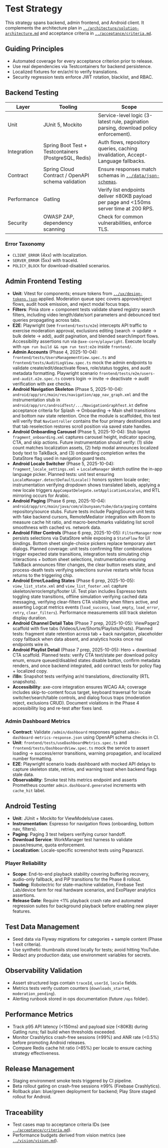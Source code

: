 # Test Strategy

This strategy spans backend, admin frontend, and Android client. It complements the architecture plan in [`../architecture/solution-architecture.md`](../architecture/solution-architecture.md) and acceptance criteria in [`../acceptance/criteria.md`](../acceptance/criteria.md).

## Guiding Principles
- Automated coverage for every acceptance criterion prior to release.
- Use real dependencies via Testcontainers for backend persistence.
- Localized fixtures for en/ar/nl to verify translations.
- Security regression tests enforce JWT rotation, blacklist, and RBAC.

## Backend Testing
| Layer | Tooling | Scope |
| --- | --- | --- |
| Unit | JUnit 5, Mockito | Service-level logic (3-latest rule, pagination parsing, download policy enforcement). |
| Integration | Spring Boot Test + Testcontainers (PostgreSQL, Redis) | Auth flows, repository queries, caching invalidation, Accept-Language fallbacks. |
| Contract | Spring Cloud Contract / OpenAPI schema validation | Ensure responses match schemas in [`../data/json-schemas`](../data/json-schemas). |
| Performance | Gatling | Verify list endpoints deliver ≤80KB payload per page and <150ms server time at 200 RPS. |
| Security | OWASP ZAP, dependency scanning | Check for common vulnerabilities, enforce TLS. |

### Error Taxonomy
- `CLIENT_ERROR` (4xx) with localization.
- `SERVER_ERROR` (5xx) with traceId.
- `POLICY_BLOCK` for download-disabled scenarios.

## Admin Frontend Testing
- **Unit**: Vitest for components; ensure tokens from [`../ux/design-tokens.json`](../ux/design-tokens.json) applied. Moderation queue spec covers approve/reject flows, audit hook emission, and reject modal focus traps.
- **Filters**: Pinia store + component tests validate shared registry search filters, including video length/date/sort parameters and debounced text queries propagating across tabs.
- **E2E**: Playwright (see `frontend/tests/e2e`) intercepts API traffic to exercise moderation approval, exclusions editing (search → update → bulk delete → add), audit pagination, and blended search/import flows. Accessibility assertions run via `@axe-core/playwright`. Execute locally with `npm run build && npm run test:e2e` inside `frontend/`.
- **Admin Accounts** (Phase 4, 2025-10-04): `frontend/tests/UsersManagementView.spec.ts` and `frontend/tests/AuditLogView.spec.ts` mock the admin endpoints to validate create/edit/deactivate flows, role/status toggles, and audit metadata formatting. Playwright scenario `frontend/tests/e2e/users-and-audit.e2e.spec.ts` covers login → invite → deactivate → audit verification with axe checks.
- **Android Navigation Skeleton** (Phase 5, 2025-10-04): `android/app/src/main/res/navigation/app_nav_graph.xml` and the instrumentation stub in `android/app/src/androidTest/.../NavigationGraphTest.kt` define acceptance criteria for Splash → Onboarding → Main shell transitions and bottom nav state retention. Once the module is scaffolded, this test will verify that `NavController` contains the four primary destinations and that tab reselection restores scroll position via saved state handles.
- **Android Onboarding Carousel** (Phase 5, 2025-10-04): Stub layout `fragment_onboarding.xml` captures carousel height, indicator spacing, CTA, and skip actions. Future instrumentation should verify: (1) slide count matches localization assets, (2) help modal announces localized body text to TalkBack, and (3) onboarding completion writes the DataStore flag used in navigation guard tests.
- **Android Locale Switcher** (Phase 5, 2025-10-04): `fragment_locale_settings.xml` + `LocaleManager` sketch outline the in-app language picker. Planned tests: unit test ensuring `LocaleManager.detectDefaultLocale()` honors system locale order; instrumentation verifying dropdown shows translated labels, applying a new locale triggers `AppCompatDelegate.setApplicationLocales`, and RTL mirroring occurs for Arabic.
- **Android Paging** (Phase 6 prep, 2025-10-04): `android/app/src/main/java/com/albunyaan/tube/data/paging` contains repository/source stubs. Future tests include PagingSource unit tests with fake backend cursors, RemoteMediator integration with Room to measure cache hit ratio, and macro-benchmarks validating list scroll smoothness with cached vs. network data.
- **Android Filter Controls** (Phase 6 prep, 2025-10-05): `FilterManager` now persists selections via DataStore while exposing a `StateFlow` for UI bindings. Bottom sheet single-choice pickers replace temporary alert dialogs. Planned coverage: unit tests confirming filter combinations trigger expected state transitions, integration tests simulating chip interactions + bottom sheet selections, instrumentation ensuring TalkBack announces filter changes, the clear button resets state, and process-death tests verifying selections survive restarts while focus returns to the triggering chip.
- **Android Error/Loading States** (Phase 6 prep, 2025-10-05): `view_list_state.xml` and `view_list_footer.xml` capture skeleton/error/empty/footer UI. Test plan includes Espresso tests toggling state transitions, offline simulation verifying cached data messaging, verifying clear-filters CTA visibility when filters active, and asserting Logcat metrics events (`load_success`, `load_empty`, `load_error`, `retry`, `clear_filters`). Performance measurements still track skeleton display duration.
- **Android Channel Detail Tabs** (Phase 7 prep, 2025-10-05): ViewPager2 scaffold with five tabs (Videos/Live/Shorts/Playlists/Posts). Planned tests: fragment state retention across tab + back navigation, placeholder copy fallback when data absent, and analytics hooks once real endpoints wire in.
- **Android Playlist Detail** (Phase 7 prep, 2025-10-05): Hero + download CTA scaffold. Planned tests: verify CTA text/state per download policy enum, ensure queued/disabled states disable button, confirm metadata renders, and once backend integrated, add contract tests for policy flag + localized copy.
- **i18n**: Snapshot tests verifying ar/nl translations, directionality (RTL snapshots).
- **Accessibility**: axe-core integration ensures WCAG AA; coverage includes skip-to-content focus target, keyboard traversal for locale switcher/search/table controls, and dialog focus traps (moderation reject, exclusions CRUD). Document violations in the Phase 4 accessibility log and re-test after fixes land.

### Admin Dashboard Metrics
- **Contract**: Validate `/admin/dashboard` responses against `admin-dashboard-metrics-response.json` using OpenAPI schema checks in CI.
- **Unit**: `frontend/tests/useDashboardMetrics.spec.ts` and `frontend/tests/DashboardView.spec.ts` mock the service to assert loading → success/error transitions, warning propagation, and localized number formatting.
- **E2E**: Playwright scenario loads dashboard with mocked API delays to capture skeleton state, retries, and warning toast when backend flags stale data.
- **Observability**: Smoke test hits metrics endpoint and asserts Prometheus counter `admin.dashboard.generated` increments with `cache_hit` label.

## Android Testing
- **Unit**: JUnit + Mockito for ViewModels/use cases.
- **Instrumentation**: Espresso for navigation flows (onboarding, bottom nav, filters).
- **Paging**: Paging 3 test helpers verifying cursor handoff.
- **Download Service**: WorkManager test harness to validate pause/resume, quota enforcement.
- **Localization**: Locale-specific screenshot tests using Paparazzi.

### Player Reliability
- **Scope**: End-to-end playback stability covering buffering recovery, audio-only fallback, and PiP transitions for the Phase 8 rollout.
- **Tooling**: Robolectric for state-machine validation, Firebase Test Lab/device farm for real hardware scenarios, and ExoPlayer analytics assertions.
- **Release Gate**: Require <1% playback crash rate and automated regression suites for background playback before enabling new player features.

## Test Data Management
- Seed data via Flyway migrations for categories + sample content (Phase 1 exit criteria).
- Use synthetic thumbnails stored locally for tests; avoid hitting YouTube.
- Redact any production data; use environment variables for secrets.

## Observability Validation
- Assert structured logs contain `traceId`, `userId`, `locale` fields.
- Metrics tests verify custom counters (`downloads_started`, `moderation_pending`).
- Alerting runbook stored in ops documentation (future `/ops` folder).

## Performance Metrics
- Track p95 API latency (<150ms) and payload size (<80KB) during Gatling runs; fail build when thresholds exceeded.
- Monitor Crashlytics crash-free sessions (≥99%) and ANR rate (<0.5%) before promoting Android releases.
- Compare Redis cache hit ratio (>85%) per locale to ensure caching strategy effectiveness.

## Release Management
- Staging environment smoke tests triggered by CI pipeline.
- Beta rollout gating on crash-free sessions ≥99% (Firebase Crashlytics).
- Rollback plan: blue/green deployment for backend; Play Store staged rollout for Android.

## Traceability
- Test cases map to acceptance criteria IDs (see [`../acceptance/criteria.md`](../acceptance/criteria.md)).
- Performance budgets derived from vision metrics (see [`../vision/vision.md`](../vision/vision.md#success-metrics)).
